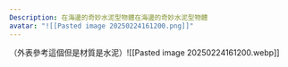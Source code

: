```yaml
---
Description: 在海邊的奇妙水泥型物體在海邊的奇妙水泥型物體
avatar: "![[Pasted image 20250224161200.png]]"
---
```

（外表參考這個但是材質是水泥）![[Pasted image 20250224161200.webp]]
